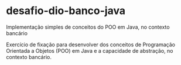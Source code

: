 # desafio-dio-banco-java
Implementação simples de conceitos do POO em Java, no contexto bancário

Exercício de fixação para desenvolver dos conceitos de Programação Orientada a Objetos (POO) em Java e a capacidade de abstração, no contexto bancário.
